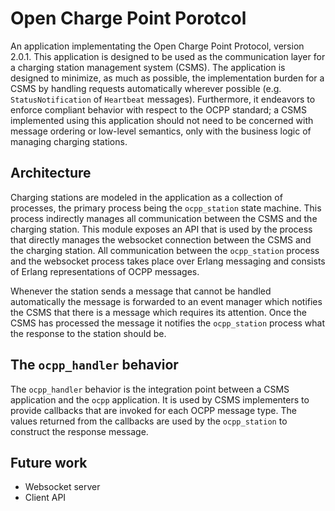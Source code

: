 # Open Charge Point Porotcol

An application implementating the Open Charge Point Protocol, version
2.0.1. This application is designed to be used as the communication
layer for a charging station management system (CSMS). The application
is designed to minimize, as much as possible, the implementation
burden for a CSMS by handling requests automatically wherever possible
(e.g. `StatusNotification` of `Heartbeat` messages). Furthermore, it
endeavors to enforce compliant behavior with respect to the OCPP
standard; a CSMS implemented using this application should not need to
be concerned with message ordering or low-level semantics, only with
the business logic of managing charging stations.

## Architecture

Charging stations are modeled in the application as a collection of
processes, the primary process being the `ocpp_station` state
machine. This process indirectly manages all communication between the
CSMS and the charging station. This module exposes an API that is used
by the process that directly manages the websocket connection between
the CSMS and the charging station. All communication between the
`ocpp_station` process and the websocket process takes place over
Erlang messaging and consists of Erlang representations of OCPP
messages.

Whenever the station sends a message that cannot be handled
automatically the message is forwarded to an event manager which
notifies the CSMS that there is a message which requires its
attention. Once the CSMS has processed the message it notifies the
`ocpp_station` process what the response to the station should be.

## The `ocpp_handler` behavior

The `ocpp_handler` behavior is the integration point between a CSMS
application and the `ocpp` application. It is used by CSMS
implementers to provide callbacks that are invoked for each OCPP
message type. The values returned from the callbacks are used by the
`ocpp_station` to construct the response message.

## Future work

- Websocket server
- Client API
